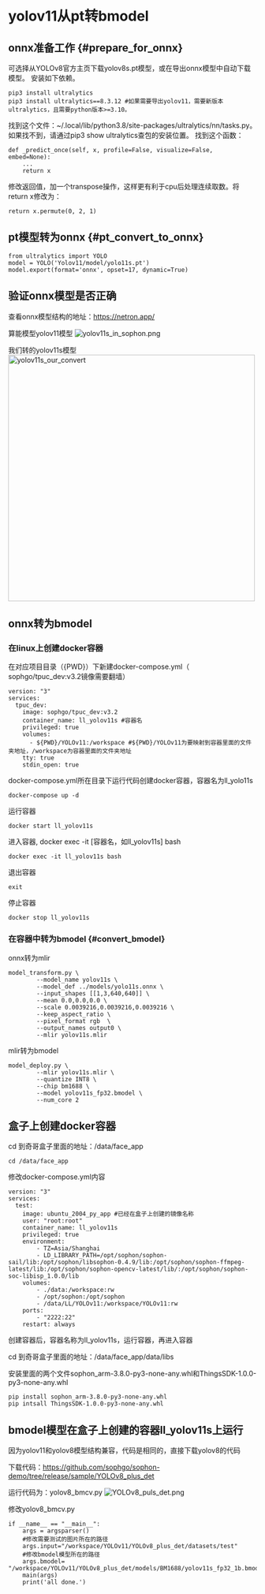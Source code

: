 # yolov11从pt转bmodel


## onnx准备工作 {#prepare_for_onnx}
可选择从YOLOv8官方主页下载yolov8s.pt模型，或在导出onnx模型中自动下载模型。 安装如下依赖。

    pip3 install ultralytics
    pip3 install ultralytics==8.3.12 #如果需要导出yolov11，需要新版本ultralytics，且需要python版本>=3.10。

找到这个文件：~/.local/lib/python3.8/site-packages/ultralytics/nn/tasks.py。如果找不到，请通过pip3 show ultralytics查包的安装位置。 找到这个函数：
    
    def _predict_once(self, x, profile=False, visualize=False, embed=None):
        ...
        return x

修改返回值，加一个transpose操作，这样更有利于cpu后处理连续取数。将return x修改为：
    
    return x.permute(0, 2, 1)
    

## pt模型转为onnx {#pt_convert_to_onnx}
    from ultralytics import YOLO
    model = YOLO('Yolov11/model/yolo11s.pt')
    model.export(format='onnx', opset=17, dynamic=True)

## 验证onnx模型是否正确
查看onnx模型结构的地址：https://netron.app/

算能模型yolov11模型
![yolov11s_in_sophon.png](yolov11s_in_sophon.png)

我们转的yolov11s模型
<img src="yolov11s_our_convert.png" alt="yolov11s_our_convert" width="500" border-effect="line"/>


## onnx转为bmodel

### 在linux上创建docker容器

在对应项目目录（\{PWD}）下新建docker-compose.yml（ sophgo/tpuc_dev:v3.2镜像需要翻墙）

    version: "3"
    services:
      tpuc_dev:
        image: sophgo/tpuc_dev:v3.2
        container_name: ll_yolov11s #容器名
        privileged: true
        volumes:
          - ${PWD}/YOLOv11:/workspace #${PWD}/YOLOv11为要映射到容器里面的文件夹地址，/workspace为容器里面的文件夹地址
        tty: true
        stdin_open: true

docker-compose.yml所在目录下运行代码创建docker容器，容器名为ll_yolo11s

    docker-compose up -d

运行容器

    docker start ll_yolov11s

    
进入容器, docker exec -it [容器名，如ll_yolov11s] bash

    docker exec -it ll_yolov11s bash

退出容器

    exit

停止容器

    docker stop ll_yolov11s

### 在容器中转为bmodel {#convert_bmodel}

onnx转为mlir

    model_transform.py \
            --model_name yolov11s \
            --model_def ../models/yolo11s.onnx \
            --input_shapes [[1,3,640,640]] \
            --mean 0.0,0.0,0.0 \
            --scale 0.0039216,0.0039216,0.0039216 \
            --keep_aspect_ratio \
            --pixel_format rgb  \
            --output_names output0 \
            --mlir yolov11s.mlir 

mlir转为bmodel

    model_deploy.py \
            --mlir yolov11s.mlir \
            --quantize INT8 \
            --chip bm1688 \
            --model yolov11s_fp32.bmodel \
            --num_core 2


## 盒子上创建docker容器
cd 到奇哥盒子里面的地址：/data/face_app

    cd /data/face_app


修改docker-compose.yml内容

    version: "3"
    services:
      test:
        image: ubuntu_2004_py_app #已经在盒子上创建的镜像名称
        user: "root:root"
        container_name: ll_yolov11s
        privileged: true
        environment:
            - TZ=Asia/Shanghai
            - LD_LIBRARY_PATH=/opt/sophon/sophon-sail/lib:/opt/sophon/libsophon-0.4.9/lib:/opt/sophon/sophon-ffmpeg-latest/lib:/opt/sophon/sophon-opencv-latest/lib/:/opt/sophon/sophon-soc-libisp_1.0.0/lib
        volumes:
            - ./data:/workspace:rw
            - /opt/sophon:/opt/sophon
            - /data/LL/YOLOv11:/workspace/YOLOv11:rw
        ports:
            - "2222:22"
        restart: always

创建容器后，容器名称为ll_yolov11s，运行容器，再进入容器

cd 到奇哥盒子里面的地址：/data/face_app/data/libs

安装里面的两个文件sophon_arm-3.8.0-py3-none-any.whl和ThingsSDK-1.0.0-py3-none-any.whl

    pip install sophon_arm-3.8.0-py3-none-any.whl
    pip intsall ThingsSDK-1.0.0-py3-none-any.whl

## bmodel模型在盒子上创建的容器ll_yolov11s上运行
因为yolov11和yolov8模型结构兼容，代码是相同的，直接下载yolov8的代码

下载代码：https://github.com/sophgo/sophon-demo/tree/release/sample/YOLOv8_plus_det

运行代码为：yolov8_bmcv.py
![YOLOv8_puls_det.png](YOLOv8_puls_det.png)

修改yolov8_bmcv.py
    
    if __name__ == "__main__":
        args = argsparser()
        #修改需要测试的图片所在的路径
        args.input="/workspace/YOLOv11/YOLOv8_plus_det/datasets/test"
        #修改bmodel模型所在的路径
        args.bmodel= "/workspace/YOLOv11/YOLOv8_plus_det/models/BM1688/yolov11s_fp32_1b.bmodel"
        main(args)
        print('all done.')